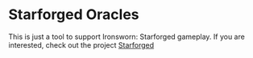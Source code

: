 # Starforged Oracles
This is just a tool to support Ironsworn: Starforged gameplay. If you are interested, check out the project [Starforged](https://www.kickstarter.com/projects/shawntomkin/ironsworn-starforged)
